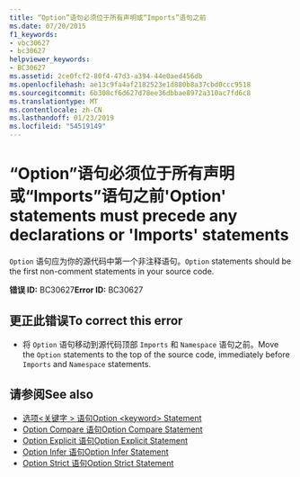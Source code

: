 ```yaml
---
title: “Option”语句必须位于所有声明或“Imports”语句之前
ms.date: 07/20/2015
f1_keywords:
- vbc30627
- bc30627
helpviewer_keywords:
- BC30627
ms.assetid: 2ce0fcf2-80f4-47d3-a394-44e0aed456db
ms.openlocfilehash: ae13c9fa4af2182523e1d880b8a37cbd0ccc9518
ms.sourcegitcommit: 6b308cf6d627d78ee36dbbae8972a310ac7fd6c8
ms.translationtype: MT
ms.contentlocale: zh-CN
ms.lasthandoff: 01/23/2019
ms.locfileid: "54519149"
---
```

# <a name="option-statements-must-precede-any-declarations-or-imports-statements"></a><span data-ttu-id="7a108-102">“Option”语句必须位于所有声明或“Imports”语句之前</span><span class="sxs-lookup"><span data-stu-id="7a108-102">'Option' statements must precede any declarations or 'Imports' statements</span></span>
<span data-ttu-id="7a108-103">`Option` 语句应为你的源代码中第一个非注释语句。</span><span class="sxs-lookup"><span data-stu-id="7a108-103">`Option` statements should be the first non-comment statements in your source code.</span></span>  
  
 <span data-ttu-id="7a108-104">**错误 ID:** BC30627</span><span class="sxs-lookup"><span data-stu-id="7a108-104">**Error ID:** BC30627</span></span>  
  
## <a name="to-correct-this-error"></a><span data-ttu-id="7a108-105">更正此错误</span><span class="sxs-lookup"><span data-stu-id="7a108-105">To correct this error</span></span>  
  
-   <span data-ttu-id="7a108-106">将 `Option` 语句移动到源代码顶部 `Imports` 和 `Namespace` 语句之前。</span><span class="sxs-lookup"><span data-stu-id="7a108-106">Move the `Option` statements to the top of the source code, immediately before `Imports` and `Namespace` statements.</span></span>  
  
## <a name="see-also"></a><span data-ttu-id="7a108-107">请参阅</span><span class="sxs-lookup"><span data-stu-id="7a108-107">See also</span></span>
- [<span data-ttu-id="7a108-108">选项\<关键字 > 语句</span><span class="sxs-lookup"><span data-stu-id="7a108-108">Option \<keyword> Statement</span></span>](../../visual-basic/language-reference/statements/option-keyword-statement.md)
- [<span data-ttu-id="7a108-109">Option Compare 语句</span><span class="sxs-lookup"><span data-stu-id="7a108-109">Option Compare Statement</span></span>](../../visual-basic/language-reference/statements/option-compare-statement.md)
- [<span data-ttu-id="7a108-110">Option Explicit 语句</span><span class="sxs-lookup"><span data-stu-id="7a108-110">Option Explicit Statement</span></span>](../../visual-basic/language-reference/statements/option-explicit-statement.md)
- [<span data-ttu-id="7a108-111">Option Infer 语句</span><span class="sxs-lookup"><span data-stu-id="7a108-111">Option Infer Statement</span></span>](../../visual-basic/language-reference/statements/option-infer-statement.md)
- [<span data-ttu-id="7a108-112">Option Strict 语句</span><span class="sxs-lookup"><span data-stu-id="7a108-112">Option Strict Statement</span></span>](../../visual-basic/language-reference/statements/option-strict-statement.md)
